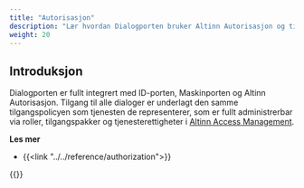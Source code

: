 ```yaml
---
title: "Autorisasjon"
description: "Lær hvordan Dialogporten bruker Altinn Autorisasjon og tilbyr sine egne autorisasjonsmekanismer"
weight: 20
---
```


## Introduksjon

Dialogporten er fullt integrert med ID-porten, Maskinporten og Altinn Autorisasjon. Tilgang til alle dialoger er underlagt den samme tilgangspolicyen som tjenesten de representerer, som er fullt administrerbar via roller, tilgangspakker og tjenesterettigheter i [Altinn Access Management](/nb/authorization/what-do-you-get/accessmanagement/).

**Les mer**

- {{<link "../../reference/authorization">}}

{{<children />}}
